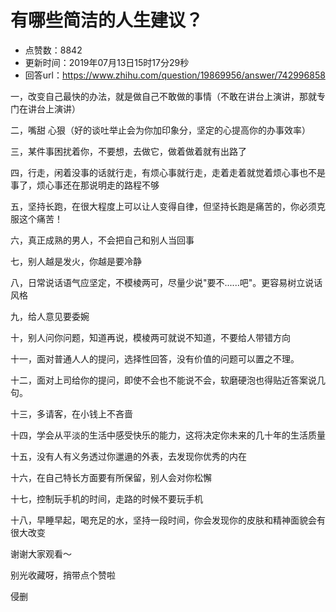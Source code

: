 # 有哪些简洁的人生建议？
- 点赞数：8842
- 更新时间：2019年07月13日15时17分29秒
- 回答url：https://www.zhihu.com/question/19869956/answer/742996858
<body>
 <p data-pid="ekVY_7x4">一，改变自己最快的办法，就是做自己不敢做的事情（不敢在讲台上演讲，那就专门在讲台上演讲）</p>
 <p data-pid="0O8h73qJ">二，嘴甜 心狠（好的谈吐举止会为你加印象分，坚定的心提高你的办事效率）</p>
 <p data-pid="VBJ1aYEY">三，某件事困扰着你，不要想，去做它，做着做着就有出路了</p>
 <p data-pid="LAhtOr2w">四，行走，闲着没事的话就行走，有烦心事就行走，走着走着就觉着烦心事也不是事了，烦心事还在那说明走的路程不够</p>
 <p data-pid="MIl0D-jE">五，坚持长跑，在很大程度上可以让人变得自律，但坚持长跑是痛苦的，你必须克服这个痛苦！</p>
 <p data-pid="S4Dll3Wc">六，真正成熟的男人，不会把自己和别人当回事</p>
 <p data-pid="AaFt_lr8">七，别人越是发火，你越是要冷静</p>
 <p data-pid="Hg4mH3RQ">八，日常说话语气应坚定，不模棱两可，尽量少说"要不......吧"。更容易树立说话风格</p>
 <p data-pid="ECIvQyYS">九，给人意见要委婉</p>
 <p data-pid="QJzPJwR7">十，别人问你问题，知道再说，模棱两可就说不知道，不要给人带错方向</p>
 <p data-pid="iHcT27bV">十一，面对普通人人的提问，选择性回答，没有价值的问题可以置之不理。</p>
 <p data-pid="joQNQ32s">十二，面对上司给你的提问，即使不会也不能说不会，软磨硬泡也得贴近答案说几句。</p>
 <p data-pid="7ZDG4Y0A">十三，多请客，在小钱上不吝啬</p>
 <p data-pid="jAlFqmvh">十四，学会从平淡的生活中感受快乐的能力，这将决定你未来的几十年的生活质量</p>
 <p data-pid="lhYsFeHm">十五，没有人有义务透过你邋遢的外表，去发现你优秀的内在</p>
 <p data-pid="qRRe90MV">十六，在自己特长方面要有所保留，别人会对你松懈</p>
 <p data-pid="semB1LJi">十七，控制玩手机的时间，走路的时候不要玩手机</p>
 <p data-pid="1GvlnN1B">十八，早睡早起，喝充足的水，坚持一段时间，你会发现你的皮肤和精神面貌会有很大改变</p>
 <p data-pid="gN2EHZBX">谢谢大家观看～</p>
 <p data-pid="3Ujf7Oye">别光收藏呀，捎带点个赞啦</p>
 <p data-pid="yyLD8X90">侵删</p>
</body>